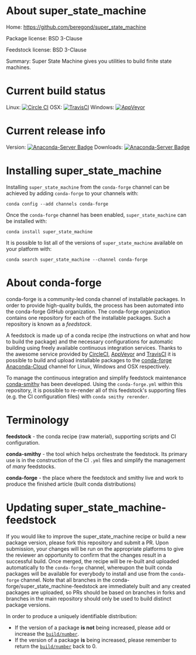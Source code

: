 About super_state_machine
=========================

Home: https://github.com/beregond/super_state_machine

Package license: BSD 3-Clause

Feedstock license: BSD 3-Clause

Summary: Super State Machine gives you utilities to build finite state machines.



Current build status
====================

Linux: [![Circle CI](https://circleci.com/gh/conda-forge/super_state_machine-feedstock.svg?style=shield)](https://circleci.com/gh/conda-forge/super_state_machine-feedstock)
OSX: [![TravisCI](https://travis-ci.org/conda-forge/super_state_machine-feedstock.svg?branch=master)](https://travis-ci.org/conda-forge/super_state_machine-feedstock)
Windows: [![AppVeyor](https://ci.appveyor.com/api/projects/status/github/conda-forge/super_state_machine-feedstock?svg=True)](https://ci.appveyor.com/project/conda-forge/super-state-machine-feedstock/branch/master)

Current release info
====================
Version: [![Anaconda-Server Badge](https://anaconda.org/conda-forge/super_state_machine/badges/version.svg)](https://anaconda.org/conda-forge/super_state_machine)
Downloads: [![Anaconda-Server Badge](https://anaconda.org/conda-forge/super_state_machine/badges/downloads.svg)](https://anaconda.org/conda-forge/super_state_machine)

Installing super_state_machine
==============================

Installing `super_state_machine` from the `conda-forge` channel can be achieved by adding `conda-forge` to your channels with:

```
conda config --add channels conda-forge
```

Once the `conda-forge` channel has been enabled, `super_state_machine` can be installed with:

```
conda install super_state_machine
```

It is possible to list all of the versions of `super_state_machine` available on your platform with:

```
conda search super_state_machine --channel conda-forge
```


About conda-forge
=================

conda-forge is a community-led conda channel of installable packages.
In order to provide high-quality builds, the process has been automated into the
conda-forge GitHub organization. The conda-forge organization contains one repository
for each of the installable packages. Such a repository is known as a *feedstock*.

A feedstock is made up of a conda recipe (the instructions on what and how to build
the package) and the necessary configurations for automatic building using freely
available continuous integration services. Thanks to the awesome service provided by
[CircleCI](https://circleci.com/), [AppVeyor](http://www.appveyor.com/)
and [TravisCI](https://travis-ci.org/) it is possible to build and upload installable
packages to the [conda-forge](https://anaconda.org/conda-forge)
[Anaconda-Cloud](http://docs.anaconda.org/) channel for Linux, Windows and OSX respectively.

To manage the continuous integration and simplify feedstock maintenance
[conda-smithy](http://github.com/conda-forge/conda-smithy) has been developed.
Using the ``conda-forge.yml`` within this repository, it is possible to re-render all of
this feedstock's supporting files (e.g. the CI configuration files) with ``conda smithy rerender``.


Terminology
===========

**feedstock** - the conda recipe (raw material), supporting scripts and CI configuration.

**conda-smithy** - the tool which helps orchestrate the feedstock.
                   Its primary use is in the construction of the CI ``.yml`` files
                   and simplify the management of *many* feedstocks.

**conda-forge** - the place where the feedstock and smithy live and work to
                  produce the finished article (built conda distributions)


Updating super_state_machine-feedstock
======================================

If you would like to improve the super_state_machine recipe or build a new
package version, please fork this repository and submit a PR. Upon submission,
your changes will be run on the appropriate platforms to give the reviewer an
opportunity to confirm that the changes result in a successful build. Once
merged, the recipe will be re-built and uploaded automatically to the
`conda-forge` channel, whereupon the built conda packages will be available for
everybody to install and use from the `conda-forge` channel.
Note that all branches in the conda-forge/super_state_machine-feedstock are
immediately built and any created packages are uploaded, so PRs should be based
on branches in forks and branches in the main repository should only be used to
build distinct package versions.

In order to produce a uniquely identifiable distribution:
 * If the version of a package **is not** being increased, please add or increase
   the [``build/number``](http://conda.pydata.org/docs/building/meta-yaml.html#build-number-and-string).
 * If the version of a package **is** being increased, please remember to return
   the [``build/number``](http://conda.pydata.org/docs/building/meta-yaml.html#build-number-and-string)
   back to 0.
